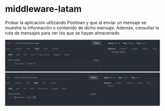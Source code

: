 # middleware-latam

Probar la aplicación utilizando Postman y que al enviar un mensaje se muestre la
información o contenido de dicho mensaje. Además, consultar la ruta de mensajes
para ver los que se hayan almacenado.

![screenshot](/screenshots/1.png)
![screenshot](/screenshots/2.png)
